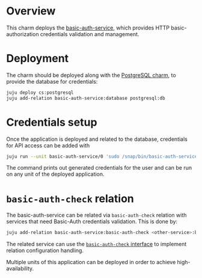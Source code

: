 # Overview

This charm deploys
the [basic-auth-service](https://github.com/CanonicalLtd/basic-auth-service),
which provides HTTP basic-authorization credentials validation and management.

# Deployment

The charm should be deployed along with
the [PostgreSQL charm](https://jujucharms.com/postgresql/), to provide the
database for credentials:

```bash
juju deploy cs:postgresql
juju add-relation basic-auth-service:database postgresql:db
```

# Credentials setup

Once the application is deployed and related to the database, credentials for
API access can be added with

```bash
juju run --unit basic-auth-service/0 'sudo /snap/bin/basic-auth-service.manage-credentials add <user>
```

The command prints out generated credentials for the user and can be run on any
unit of the deployed application.


# `basic-auth-check` relation

The basic-auth-service can be related via `basic-auth-check` relation with
services that need Basic-Auth credentials validation. This is done by:

```bash
juju add-relation basic-auth-service:basic-auth-check <other-service>:basic-auth-check
```

The related service can use the
[`basic-auth-check` interface](https://github.com/CanonicalLtd/juju-interface-basic-auth-check) to
implement relation configuration handling.

Multiple units of this application can be deployed in order to achieve
high-availability.
